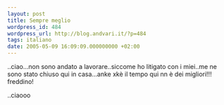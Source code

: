 ```yaml
---
layout: post
title: Sempre meglio
wordpress_id: 484
wordpress_url: http://blog.andvari.it/?p=484
tags: italiano
date: 2005-05-09 16:09:09.000000000 +02:00
---
```

<div class="boxblog">..ciao...non sono andato a lavorare..siccome ho litigato con i miei..me ne sono stato chiuso qui in casa...anke xkè il tempo qui nn è dei migliori!!! freddino!

..ciaooo     <!--     <rdf:RDF xmlns:rdf="http://www.w3.org/1999/02/22-rdf-syntax-ns#"        xmlns:dc="http://purl.org/dc/elements/1.1/"       xmlns:trackback="http://madskills.com/public/xml/rss/module/trackback/"> <rdf :Description rdf:about="http://helios89.splinder.com/post/4730176"       dc:identifier="http://helios89.splinder.com/post/4730176"       dc:title=""       dc:subject=""       trackback:ping="http://www.splinder.com/trackback/4730176" />  --></div>
